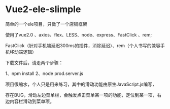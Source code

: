 # Vue2-ele-slimple
简单的一个ele项目，只做了一个店铺框架

使用了vue2.0 、axios、flex、LESS、node、express、FastClick 、rem;

FastClick（针对手机端延迟300ms的插件，消除延迟）、rem（个人书写的兼容手机移动端逻辑）

下载文件后，请走两个步骤：

1、npm install 
2、node prod.server.js

项目很缩水，个人只是用来练习，其中的滑动功能由原生JavaScript.js编写，

存在BUG，滑动左边菜单栏，会触发点击菜单某一项的功能，定位到某一项，右边内容栏滑动到菜单项。


